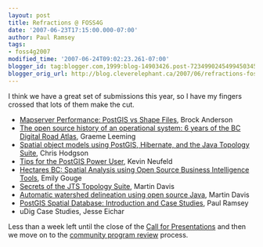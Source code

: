 ```yaml
---
layout: post
title: Refractions @ FOSS4G
date: '2007-06-23T17:15:00.000-07:00'
author: Paul Ramsey
tags:
- foss4g2007
modified_time: '2007-06-24T09:02:23.261-07:00'
blogger_id: tag:blogger.com,1999:blog-14903426.post-7234990245499450345
blogger_orig_url: http://blog.cleverelephant.ca/2007/06/refractions-foss4g.html
---
```


I think we have a great set of submissions this year, so I have my fingers crossed that lots of them make the cut.<ul><li>[Mapserver Performance: PostGIS vs Shape Files](http://2007.foss4g.org/presentations/view.php?abstract_id=120), Brock Anderson<li>[The open source history of an operational system: 6 years of the BC Digital Road Atlas](http://2007.foss4g.org/presentations/view.php?abstract_id=119), Graeme Leeming<li>[Spatial object models using PostGIS, Hibernate, and the Java Topology Suite](http://2007.foss4g.org/presentations/view.php?abstract_id=118), Chris Hodgson<li>[Tips for the PostGIS Power User](http://2007.foss4g.org/presentations/view.php?abstract_id=117), Kevin Neufeld<li>[Hectares BC: Spatial Analysis using Open Source Business Intelligence Tools](http://2007.foss4g.org/presentations/view.php?abstract_id=116), Emily Gouge<li>[Secrets of the JTS Topology Suite](http://2007.foss4g.org/presentations/view.php?abstract_id=115), Martin Davis<li>[Automatic watershed delineation using open source Java](http://2007.foss4g.org/presentations/view.php?abstract_id=114), Martin Davis<li>[PostGIS Spatial Database: Introduction and Case Studies](http://2007.foss4g.org/presentations/view.php?abstract_id=113), Paul Ramsey<li>uDig Case Studies, Jesse Eichar</ul>Less than a week left until the close of the [Call for Presentations](http://2007.foss4g.org/presentations/) and then we move on to the [community program review](http://2007.foss4g.org/presentations/review/) process.